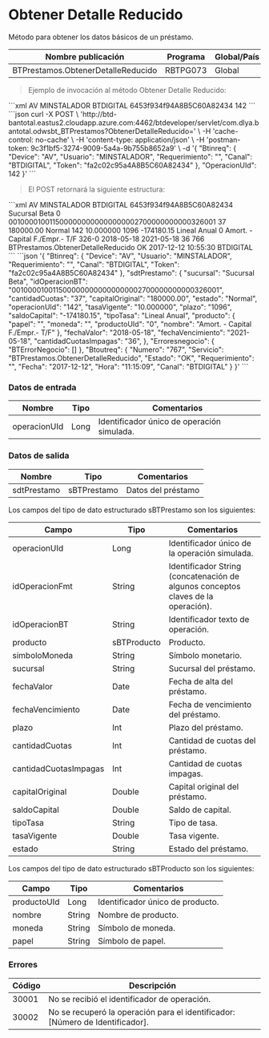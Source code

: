 # Obtener Detalle Reducido 

Método para obtener los datos básicos de un préstamo. 

Nombre publicación | Programa | Global/País 
--------- | ----------- | ----------- 
BTPrestamos.ObtenerDetalleReducido | RBTPG073 | Global 

> Ejemplo de invocación al método Obtener Detalle Reducido: 

<code-group> 
<code-block title="XML" active> 
```xml 
<soapenv:Envelope xmlns:soapenv="http://schemas.xmlsoap.org/soap/envelope/" xmlns:bts="http://uy.com.dlya.bantotal/BTSOA/"> 
   <soapenv:Header/> 
   <soapenv:Body> 
      <bts:BTPrestamos.ObtenerDetalleReducido> 
         <bts:Btinreq> 
            <bts:Device>AV</bts:Device> 
            <bts:Usuario>MINSTALADOR</bts:Usuario> 
            <bts:Requerimiento></bts:Requerimiento> 
            <bts:Canal>BTDIGITAL</bts:Canal> 
            <bts:Token>6453f934f94A8B5C60A82434</bts:Token> 
         </bts:Btinreq> 
         <bts:OperacionUId>142</bts:OperacionUId> 
      </bts:BTPrestamos.ObtenerDetalleReducido> 
   </soapenv:Body> 
</soapenv:Envelope> 
``` 
</code-block> 

<code-block title="JSON"> 
```json 
curl -X POST \ 
  'http://btd-bantotal.eastus2.cloudapp.azure.com:4462/btdeveloper/servlet/com.dlya.bantotal.odwsbt_BTPrestamos?ObtenerDetalleReducido=' \ 
  -H 'cache-control: no-cache' \ 
  -H 'content-type: application/json' \ 
  -H 'postman-token: 9c3f1bf5-3274-9009-5a4a-9b755b8652a9' \ 
  -d '{ 
	"Btinreq": { 
		"Device": "AV", 
		"Usuario": "MINSTALADOR", 
		"Requerimiento": "", 
		"Canal": "BTDIGITAL", 
		"Token": "fa2c02c95a4A8B5C60A82434" 
	}, 
    "OperacionUId": 142 
}' 
``` 
</code-block> 
</code-group> 

> El POST retornará la siguiente estructura: 

<code-group> 
<code-block title="XML" active> 
```xml 
<SOAP-ENV:Envelope xmlns:SOAP-ENV="http://schemas.xmlsoap.org/soap/envelope/" xmlns:xsd="http://www.w3.org/2001/XMLSchema" xmlns:SOAP-ENC="http://schemas.xmlsoap.org/soap/encoding/" xmlns:xsi="http://www.w3.org/2001/XMLSchema-instance"> 
   <SOAP-ENV:Body> 
      <BTPrestamos.ObtenerDetalleReducidoResponse xmlns="http://uy.com.dlya.bantotal/BTSOA/"> 
         <Btinreq> 
            <Device>AV</Device> 
            <Usuario>MINSTALADOR</Usuario> 
            <Requerimiento/> 
            <Canal>BTDIGITAL</Canal> 
            <Token>6453f934f94A8B5C60A82434</Token> 
         </Btinreq> 
         <sdtPrestamo> 
            <sucursal>Sucursal Beta</sucursal> 
            <cuotasPagasConRetaso>0</cuotasPagasConRetaso> 
            <idOperacionBT>0010000100115000000000000000002700000000000326001</idOperacionBT> 
            <cantidadCuotas>37</cantidadCuotas> 
            <capitalOriginal>180000.00</capitalOriginal> 
            <estado>Normal</estado> 
            <operacionUId>142</operacionUId> 
            <tasaVigente>10.000000</tasaVigente> 
            <plazo>1096</plazo> 
            <saldoCapital>-174180.15</saldoCapital> 
            <tipoTasa>Lineal Anual</tipoTasa> 
            <producto> 
               <papel/> 
               <moneda/> 
               <productoUId>0</productoUId> 
               <nombre>Amort. - Capital F./Empr.- T/F</nombre> 
            </producto> 
            <idOperacionFmt>326-0</idOperacionFmt> 
            <fechaValor>2018-05-18</fechaValor> 
            <fechaVencimiento>2021-05-18</fechaVencimiento> 
            <cantidadCuotasImpagas>36</cantidadCuotasImpagas> 
         </sdtPrestamo> 
         <Erroresnegocio></Erroresnegocio> 
         <Btoutreq> 
            <Numero>766</Numero> 
            <Servicio>BTPrestamos.ObtenerDetalleReducido</Servicio> 
            <Estado>OK</Estado> 
            <Requerimiento/> 
            <Fecha>2017-12-12</Fecha> 
            <Hora>10:55:30</Hora> 
            <Canal>BTDIGITAL</Canal> 
         </Btoutreq> 
      </BTPrestamos.ObtenerDetalleReducidoResponse> 
   </SOAP-ENV:Body> 
</SOAP-ENV:Envelope> 
``` 
</code-block> 

<code-block title="JSON"> 
```json 
'{ 
	"Btinreq": { 
		"Device": "AV", 
		"Usuario": "MINSTALADOR", 
		"Requerimiento": "", 
		"Canal": "BTDIGITAL", 
		"Token": "fa2c02c95a4A8B5C60A82434" 
	}, 
    "sdtPrestamo": { 
        "sucursal": "Sucursal Beta", 
        "idOperacionBT": "0010000100115000000000000000002700000000000326001", 
        "cantidadCuotas": "37", 
        "capitalOriginal": "180000.00", 
        "estado": "Normal", 
        "operacionUId": "142", 
        "tasaVigente": "10.000000", 
        "plazo": "1096", 
        "saldoCapital": "-174180.15", 
        "tipoTasa": "Lineal Anual", 
        "producto": { 
            "papel": "", 
            "moneda": "", 
            "productoUId": "0", 
            "nombre": "Amort. - Capital F./Empr.- T/F" 
        }, 
        "fechaValor": "2018-05-18", 
        "fechaVencimiento": "2021-05-18", 
        "cantidadCuotasImpagas": "36", 
    }, 
    "Erroresnegocio": { 
        "BTErrorNegocio": [] 
    }, 
    "Btoutreq": { 
        "Numero": "767", 
        "Servicio": "BTPrestamos.ObtenerDetalleReducido", 
        "Estado": "OK", 
        "Requerimiento": "", 
        "Fecha": "2017-12-12", 
        "Hora": "11:15:09", 
        "Canal": "BTDIGITAL" 
    } 
}' 
``` 
</code-block> 
</code-group> 

### Datos de entrada 

Nombre | Tipo | Comentarios 
--------- | ----------- | ----------- 
operacionUId | Long | Identificador único de operación simulada. 

### Datos de salida 

Nombre | Tipo | Comentarios 
--------- | ----------- | ----------- 
sdtPrestamo | sBTPrestamo | Datos del préstamo 

Los campos del tipo de dato estructurado sBTPrestamo son los siguientes: 

Campo | Tipo | Comentarios 
--------- | ----------- | ----------- 
operacionUId | Long | Identificador único de la operación simulada. 
idOperacionFmt | String | Identificador String (concatenación de algunos conceptos claves de la operación). 
idOperacionBT | String | Identificador texto de operación. 
producto | sBTProducto | Producto. 
simboloMoneda | String | Símbolo monetario. 
sucursal | String | Sucursal del préstamo. 
fechaValor | Date | Fecha de alta del préstamo. 
fechaVencimiento | Date | Fecha de vencimiento del préstamo. 
plazo | Int | Plazo del préstamo. 
cantidadCuotas | Int | Cantidad de cuotas del préstamo. 
cantidadCuotasImpagas | Int | Cantidad de cuotas impagas. 
capitalOriginal | Double | Capital original del préstamo. 
saldoCapital | Double | Saldo de capital. 
tipoTasa | String | Tipo de tasa. 
tasaVigente | Double | Tasa vigente. 
estado | String | Estado del préstamo. 

Los campos del tipo de dato estructurado sBTProducto son los siguientes: 

Campo | Tipo | Comentarios 
--------- | ----------- | ----------- 
productoUId | Long | Identificador único de producto. 
nombre | String | Nombre de producto. 
moneda | String | Símbolo de moneda. 
papel | String | Símbolo de papel. 

### Errores 

Código | Descripción 
--------- | ----------- 
30001 | No se recibió el identificador de operación. 
30002 | No se recuperó la operación para el identificador: [Número de Identificador]. 

 
